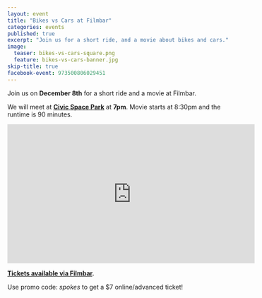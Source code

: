 ```yaml
---
layout: event
title: "Bikes vs Cars at Filmbar"
categories: events
published: true
excerpt: "Join us for a short ride, and a movie about bikes and cars."
image:
  teaser: bikes-vs-cars-square.png
  feature: bikes-vs-cars-banner.jpg
skip-title: true
facebook-event: 973500806029451
---
```


Join us on **December 8th** for a short ride and a movie at Filmbar.

We will meet at **[Civic Space Park](https://goo.gl/maps/e6CSLFy7H752)**
at **7pm**. Movie starts at 8:30pm and the runtime is 90 minutes.

<iframe width="560" height="315" src="https://www.youtube.com/embed/dbtffWmMppI" frameborder="0" allowfullscreen></iframe>

**[Tickets available via Filmbar](http://www.thefilmbarphx.com/event/997357-bikes-vs-cars-phoenix/).**

Use promo code: *spokes* to get a $7 online/advanced ticket!


